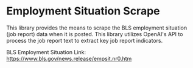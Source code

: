 # Employment Situation Scrape
This library provides the means to scrape the BLS employment situation (job report) data when it is posted. This library utilizes OpenAI's API to process the job report text to extract key job report indicators. 

BLS Employment Situation Link: https://www.bls.gov/news.release/empsit.nr0.htm
